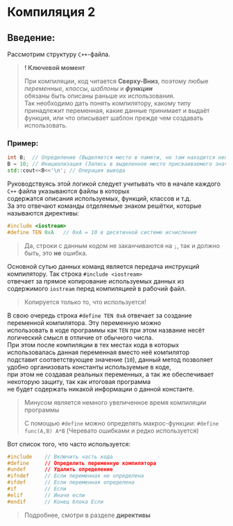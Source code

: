 # Компиляция 2
## Введение:
Рассмотрим структуру `С++`-файла.

> **! Ключевой момент**
>
> При компиляции, код читается **Сверху-Вниз**, поэтому любые *переменные*, *классы*, *шаблоны* и ***функции***  
> обязаны быть описаны раньше их использования.  
Так необходимо дать понять компилятору, какому типу принадлежит переменная, какие данные принимает и выдаёт   
функция, или что описывает шаблон прежде чем создавать использовать.

### Пример:
```C++
int B;  // Определение (Выделяется место в памяти, но там находится непонятно что)
B = 10; // Инициализация (Запись в выделенное место присваиваемого значения)
std::cout<<B<<'\n'; // Операция вывода
```
Руководствуясь этой логикой следует учитывать что в начале каждого `С++` файла указываются файлы в которых  
содержатся описания используемых, функций, классов и т.д.  
За это отвечают команды отделяемые знаком решётки, которые называются директивы:
```C++
#include <iostream>
#define TEN 0xA   // 0xA = 10 в десятичной системе исчисления
```
> Да, строки с данным кодом не заканчиваются на `;`, так и должно быть, это **не** ошибка.

Основной сутью данных команд является передача инструкций компилятору. Так строка `#include <iostream>`  
отвечает за прямое копирование используемых данных из содержимого `iostream` перед компиляцией в рабочий файл.
>Копируется только то, что используется!

В свою очередь строка `#define TEN 0xA` отвечает за создание переменной компилятора. Эту переменную можно   
использовать в коде программы как `TEN` при этом название несёт логический смысл в отличие от обычного числа.  
При этом после компиляции в тех местах кода в которых использовалась данная переменная вместо неё компилятор   
подставит соответствующее значение (`10`), данный метод позволяет удобно организовать константы используемые в коде,  
при этом не создавая реальных переменных, а так же обеспечивает некоторую защиту, так как итоговая программа   
не будет содержать никакой информации о данной константе.
> Минусом является немного увеличенное время компиляции программы
>
> С помощью `#define` можно определять макрос-функции: `#define func(A,B) A*B` (Черевато ошибками и редко используется)

Вот список того, что часто используется:
```C++
#include    // Включить часть кода
#define     // Определить переменную компилятора
#undef      // Удалить определение
#ifndef     // Если переменная не определена
#ifdef      // Если переменная определена
#if         // Если
#elif       // Иначе если
#endif      // Конец блока Если
```
>Подробнее, смотри в разделе **директивы**
